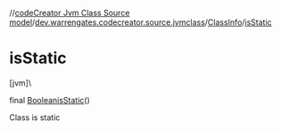 //[codeCreator Jvm Class Source model](../../../index.md)/[dev.warrengates.codecreator.source.jvmclass](../index.md)/[ClassInfo](index.md)/[isStatic](is-static.md)

# isStatic

[jvm]\

final [Boolean](https://docs.oracle.com/javase/8/docs/api/java/lang/Boolean.html)[isStatic](is-static.md)()

Class is static
